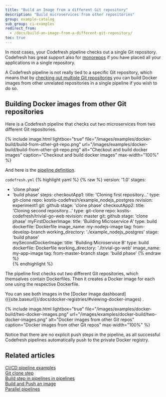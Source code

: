 ```yaml
---
title: "Build an Image from a different Git repository"
description: "Build microservices from other repositories"
group: example-catalog
sub_group: ci-examples
redirect_from:
  - /docs/build-an-image-from-a-different-git-repository/
toc: true
---
```


In most cases, your Codefresh pipeline checks out a single Git repository. Codefresh has great support also for [monorepos]({{site.baseurl}}/docs/pipelines/triggers/git-triggers/#using-the-modified-files-field-to-constrain-triggers-to-specific-folderfiles) if you have placed all your applications in a single repository.

A Codefresh pipeline is not really tied to a specific Git repository, which means that by [checking out multiple Git repositories]({{site.baseurl}}/docs/example-catalog/ci-examples/git-checkout/#cloning-multiple-repositories) you can build Docker images from other unrelated repositories in a single pipeline if you wish to do so.

## Building Docker images from other Git repositories


Here is a Codefresh pipeline that checks out two microservices from two different Git repositories.

{% include image.html 
lightbox="true" 
file="/images/examples/docker-build/build-from-other-git-repo.png" 
url="/images/examples/docker-build/build-from-other-git-repo.png" 
alt="Checkout and build docker images"
caption="Checkout and build docker images"
max-width="100%" 
%}

And here is the [pipeline definition]({{site.baseurl}}/docs/pipelines/what-is-the-codefresh-yaml/).

 `codefresh.yml`
{% highlight yaml %}
{% raw %}
version: '1.0'
stages:
  - 'clone phase'
  - 'build phase'
steps:
  checkoutApp1:
    title: 'Cloning first repository...'
    type: git-clone
    repo: kostis-codefresh/example_nodejs_postgres
    revision: experiment1
    git: github
    stage: 'clone phase'
  checkoutApp2:
    title: 'Cloning second repository...'
    type: git-clone
    repo: kostis-codefresh/trivial-go-web
    revision: master
    git: github
    stage: 'clone phase'
  myFirstDockerImage:
    title: 'Building Microservice A'
    type: build
    dockerfile: Dockerfile
    image_name: my-nodejs-image
    tag: from-develop-branch
    working_directory: './example_nodejs_postgres'
    stage: 'build phase'   
  mySecondDockerImage:
    title: 'Building Microservice B'
    type: build
    dockerfile: Dockerfile
    working_directory: './trivial-go-web'
    image_name: my-app-image
    tag: from-master-branch
    stage: 'build phase'
{% endraw %}      
{% endhighlight %}

The pipeline first checks out two different Git repositories, which themselves contain Dockerfiles. Then it creates a Docker image for each one using the respective Dockerfile.

<!--check if this topic exists-->You can see both images in the [Docker image dashboard]({{site.baseurl}}/docs/docker-registries/#viewing-docker-images) .

{% include image.html 
lightbox="true" 
file="/images/examples/docker-build/two-docker-images.png" 
url="/images/examples/docker-build/two-docker-images.png" 
alt="Docker images from other Git repos"
caption="Docker images from other Git repos"
max-width="100%" 
%}


Notice that there are no explicit push steps in the pipeline, as all successful Codefresh pipelines automatically push to the private Docker registry.


## Related articles
[CI/CD pipeline examples]({{site.baseurl}}/docs/example-catalog/examples/#ci-examples)  
[Git clone step]({{site.baseurl}}/docs/pipelines/steps/git-clone/)  
[Build step in pipelines in pipelines]({{site.baseurl}}/docs/pipelines/steps/build/)  
[Build and Push an image]({{site.baseurl}}/docs/pipelines/examples/build-and-push-an-image/)  
[Parallel pipelines]({{site.baseurl}}/docs/pipelines/advanced-workflows/)  

